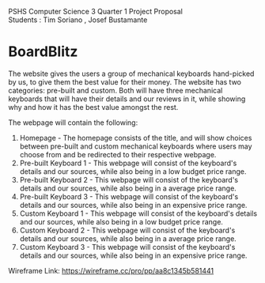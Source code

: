PSHS Computer Science 3 Quarter 1 Project Proposal\
Students : Tim Soriano , Josef Bustamante

# BoardBlitz

The website gives the users a group of mechanical keyboards hand-picked by us, to give them the best value for their money. 
The website has two categories: pre-built and custom. Both will have three mechanical keyboards that will have their details and our reviews in it, while showing why and how it has the best value amongst the rest. 

The webpage will contain the following:
  1. Homepage - The homepage consists of the title, and will show choices between pre-built and custom mechanical keyboards where users may choose from and be redirected to their respective webpage. 
  2. Pre-built Keyboard 1 - This webpage will consist of the keyboard's details and our sources, while also being in a low budget price range.
  3. Pre-built Keyboard 2 - This webpage will consist of the keyboard's details and our sources, while also being in a average price range.
  4. Pre-built Keyboard 3 - This webpage will consist of the keyboard's details and our sources, while also being in an expensive price range.
  5. Custom Keyboard 1 - This webpage will consist of the keyboard's details and our sources, while also being in a low budget price range.
  6. Custom Keyboard 2 - This webpage will consist of the keyboard's details and our sources, while also being in a average price range.
  7. Custom Keyboard 3 - This webpage will consist of the keyboard's details and our sources, while also being in an expensive price range.

Wireframe Link: https://wireframe.cc/pro/pp/aa8c1345b581441
